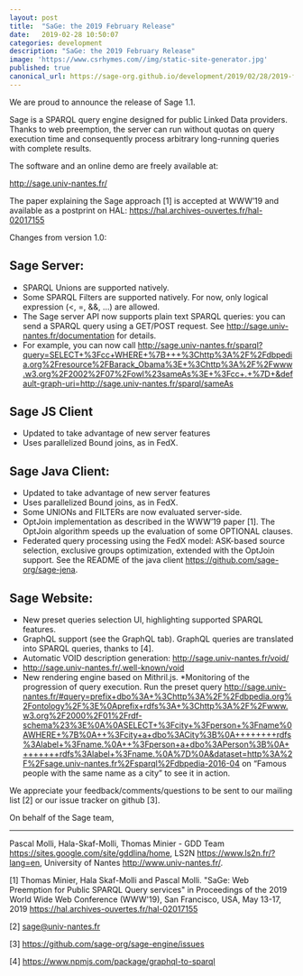 ```yaml
---
layout: post
title:  "SaGe: the 2019 February Release"
date:   2019-02-28 10:50:07
categories: development
description: "SaGe: the 2019 February Release"
image: 'https://www.csrhymes.com//img/static-site-generator.jpg'
published: true
canonical_url: https://sage-org.github.io/development/2019/02/28/2019-february-release.html
---
```


We are proud to announce the release of Sage 1.1.

Sage is a SPARQL query engine designed for public Linked Data providers.
Thanks to web preemption, the server can run without quotas on query
execution time and consequently process arbitrary long-running queries with
complete results.

The software and an online demo are freely available at:

http://sage.univ-nantes.fr/

The paper explaining the Sage approach [1] is accepted at WWW’19 and
available as a postprint on HAL:
https://hal.archives-ouvertes.fr/hal-02017155

Changes from version 1.0:

## Sage Server:
* SPARQL Unions are supported natively.
* Some SPARQL Filters are supported natively. For now, only logical expression (<, =, &&, …) are allowed.
* The Sage server API now supports plain text SPARQL queries: you can send a SPARQL query using a GET/POST request. See http://sage.univ-nantes.fr/documentation for details.
* For example, you can now call http://sage.univ-nantes.fr/sparql?query=SELECT+%3Fcc+WHERE+%7B+++%3Chttp%3A%2F%2Fdbpedia.org%2Fresource%2FBarack_Obama%3E+%3Chttp%3A%2F%2Fwww.w3.org%2F2002%2F07%2Fowl%23sameAs%3E+%3Fcc+.+%7D+&default-graph-uri=http://sage.univ-nantes.fr/sparql/sameAs


## Sage JS Client 
* Updated to take advantage of new server features
* Uses parallelized Bound joins, as in FedX.


## Sage Java Client:
* Updated to take advantage of new server features
* Uses parallelized Bound joins, as in FedX.
* Some UNIONs and FILTERs are now evaluated server-side.
* OptJoin implementation as described in the WWW’19 paper [1]. The OptJoin algorithm speeds up the evaluation of some OPTIONAL clauses.
* Federated query processing using the FedX model: ASK-based source selection, exclusive groups optimization, extended with the OptJoin support. See the README of the java client https://github.com/sage-org/sage-jena.

## Sage Website:
* New preset queries selection UI, highlighting supported SPARQL features.
* GraphQL support (see the GraphQL tab). GraphQL queries are translated into SPARQL queries, thanks to [4].
* Automatic VOID description generation: http://sage.univ-nantes.fr/void/
* http://sage.univ-nantes.fr/.well-known/void
* New rendering engine based on Mithril.js.
*Monitoring of the progression of query execution. Run the preset query
   <http://sage.univ-nantes.fr/#query=prefix+dbo%3A+%3Chttp%3A%2F%2Fdbpedia.org%2Fontology%2F%3E%0Aprefix+rdfs%3A+%3Chttp%3A%2F%2Fwww.w3.org%2F2000%2F01%2Frdf-schema%23%3E%0A%0ASELECT+%3Fcity+%3Fperson+%3Fname%0AWHERE+%7B%0A++%3Fcity+a+dbo%3ACity%3B%0A++++++++rdfs%3Alabel+%3Fname.%0A++%3Fperson+a+dbo%3APerson%3B%0A++++++++rdfs%3Alabel+%3Fname.%0A%7D%0A&dataset=http%3A%2F%2Fsage.univ-nantes.fr%2Fsparql%2Fdbpedia-2016-04>
   on “Famous people with the same name as a city” to see it in action.


We appreciate your feedback/comments/questions to be sent to our mailing
list [2] or our issue tracker on github [3].

On behalf of the Sage team,

---

Pascal Molli, Hala-Skaf-Molli, Thomas Minier - GDD Team
<https://sites.google.com/site/gddlina/home>, LS2N
<https://www.ls2n.fr/?lang=en>, University of Nantes
<http://www.univ-nantes.fr/>.

[1] Thomas Minier, Hala Skaf-Molli and Pascal Molli. "SaGe: Web Preemption
for Public SPARQL Query services" in Proceedings of the 2019 World Wide Web
Conference (WWW'19), San Francisco, USA, May 13-17, 2019
https://hal.archives-ouvertes.fr/hal-02017155

[2] sage@univ-nantes.fr

[3] https://github.com/sage-org/sage-engine/issues

[4] https://www.npmjs.com/package/graphql-to-sparql
